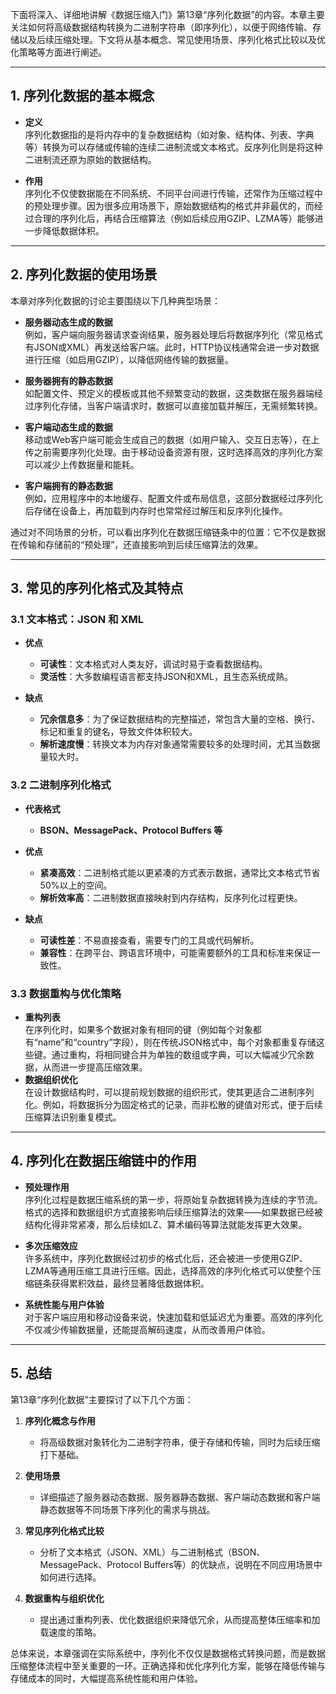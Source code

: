 下面将深入、详细地讲解《数据压缩入门》第13章“序列化数据”的内容。本章主要关注如何将高级数据结构转换为二进制字符串（即序列化），以便于网络传输、存储以及后续压缩处理。下文将从基本概念、常见使用场景、序列化格式比较以及优化策略等方面进行阐述。

---

## 1. 序列化数据的基本概念

- **定义**  
  序列化数据指的是将内存中的复杂数据结构（如对象、结构体、列表、字典等）转换为可以存储或传输的连续二进制流或文本格式。反序列化则是将这种二进制流还原为原始的数据结构。

- **作用**  
  序列化不仅使数据能在不同系统、不同平台间进行传输，还常作为压缩过程中的预处理步骤。因为很多应用场景下，原始数据结构的格式并非最优的，而经过合理的序列化后，再结合压缩算法（例如后续应用GZIP、LZMA等）能够进一步降低数据体积。

---

## 2. 序列化数据的使用场景

本章对序列化数据的讨论主要围绕以下几种典型场景：

- **服务器动态生成的数据**  
  例如，客户端向服务器请求查询结果，服务器处理后将数据序列化（常见格式有JSON或XML）再发送给客户端。此时，HTTP协议栈通常会进一步对数据进行压缩（如启用GZIP），以降低网络传输的数据量。

- **服务器拥有的静态数据**  
  如配置文件、预定义的模板或其他不频繁变动的数据，这类数据在服务器端经过序列化存储，当客户端请求时，数据可以直接加载并解压，无需频繁转换。

- **客户端动态生成的数据**  
  移动或Web客户端可能会生成自己的数据（如用户输入、交互日志等），在上传之前需要序列化处理。由于移动设备资源有限，这时选择高效的序列化方案可以减少上传数据量和能耗。

- **客户端拥有的静态数据**  
  例如，应用程序中的本地缓存、配置文件或布局信息，这部分数据经过序列化后存储在设备上，再加载到内存时也常常经过解压和反序列化操作。

通过对不同场景的分析，可以看出序列化在数据压缩链条中的位置：它不仅是数据在传输和存储前的“预处理”，还直接影响到后续压缩算法的效果。

---

## 3. 常见的序列化格式及其特点

### 3.1 文本格式：JSON 和 XML

- **优点**

  - **可读性**：文本格式对人类友好，调试时易于查看数据结构。
  - **灵活性**：大多数编程语言都支持JSON和XML，且生态系统成熟。

- **缺点**
  - **冗余信息多**：为了保证数据结构的完整描述，常包含大量的空格、换行、标记和重复的键名，导致文件体积较大。
  - **解析速度慢**：转换文本为内存对象通常需要较多的处理时间，尤其当数据量较大时。

### 3.2 二进制序列化格式

- **代表格式**
  - **BSON、MessagePack、Protocol Buffers 等**
- **优点**

  - **紧凑高效**：二进制格式能以更紧凑的方式表示数据，通常比文本格式节省50%以上的空间。
  - **解析效率高**：二进制数据直接映射到内存结构，反序列化过程更快。

- **缺点**
  - **可读性差**：不易直接查看，需要专门的工具或代码解析。
  - **兼容性**：在跨平台、跨语言环境中，可能需要额外的工具和标准来保证一致性。

### 3.3 数据重构与优化策略

- **重构列表**  
  在序列化时，如果多个数据对象有相同的键（例如每个对象都有“name”和“country”字段），则在传统JSON格式中，每个对象都重复存储这些键。通过重构，将相同键合并为单独的数组或字典，可以大幅减少冗余数据，从而进一步提高压缩效果。
- **数据组织优化**  
  在设计数据结构时，可以提前规划数据的组织形式，使其更适合二进制序列化。例如，将数据拆分为固定格式的记录，而非松散的键值对形式，便于后续压缩算法识别重复模式。

---

## 4. 序列化在数据压缩链中的作用

- **预处理作用**  
  序列化过程是数据压缩系统的第一步，将原始复杂数据转换为连续的字节流。格式的选择和数据组织方式直接影响后续压缩算法的效果——如果数据已经被结构化得非常紧凑，那么后续如LZ、算术编码等算法就能发挥更大效果。
- **多次压缩效应**  
  许多系统中，序列化数据经过初步的格式化后，还会被进一步使用GZIP、LZMA等通用压缩工具进行压缩。因此，选择高效的序列化格式可以使整个压缩链条获得累积效益，最终显著降低数据体积。

- **系统性能与用户体验**  
  对于客户端应用和移动设备来说，快速加载和低延迟尤为重要。高效的序列化不仅减少传输数据量，还能提高解码速度，从而改善用户体验。

---

## 5. 总结

第13章“序列化数据”主要探讨了以下几个方面：

1. **序列化概念与作用**

   - 将高级数据对象转化为二进制字符串，便于存储和传输，同时为后续压缩打下基础。

2. **使用场景**

   - 详细描述了服务器动态数据、服务器静态数据、客户端动态数据和客户端静态数据等不同场景下序列化的需求与挑战。

3. **常见序列化格式比较**

   - 分析了文本格式（JSON、XML）与二进制格式（BSON、MessagePack、Protocol Buffers等）的优缺点，说明在不同应用场景中如何进行选择。

4. **数据重构与组织优化**
   - 提出通过重构列表、优化数据组织来降低冗余，从而提高整体压缩率和加载速度的策略。

总体来说，本章强调在实际系统中，序列化不仅仅是数据格式转换问题，而是数据压缩整体流程中至关重要的一环。正确选择和优化序列化方案，能够在降低传输与存储成本的同时，大幅提高系统性能和用户体验。
